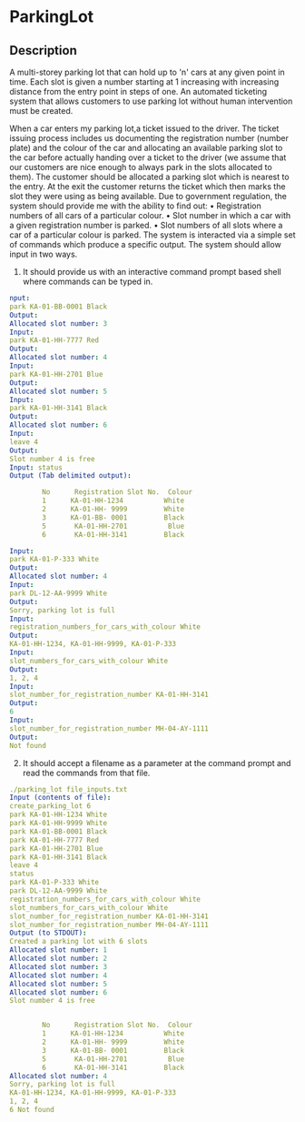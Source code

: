 # ParkingLot

## Description
A multi-storey parking lot that can hold up to 'n' cars at any given point in time.
Each slot is given a number starting at 1 increasing with increasing distance from the
entry point in steps of one. An automated ticketing system that
allows customers to use parking lot without human intervention must be created.

When a car enters my parking lot,a ticket issued to the driver. The
ticket issuing process includes us documenting the registration number (number plate)
and the colour of the car and allocating an available parking slot to the car before
actually handing over a ticket to the driver (we assume that our customers are nice
enough to always park in the slots allocated to them). The customer should be
allocated a parking slot which is nearest to the entry. At the exit the customer returns
the ticket which then marks the slot they were using as being available.
Due to government regulation, the system should provide me with the ability to find
out:
• Registration numbers of all cars of a particular colour.
• Slot number in which a car with a given registration number is parked.
• Slot numbers of all slots where a car of a particular colour is parked.
The system is interacted via a simple set of commands which produce a specific
output. The system should allow input in two
ways. 

1) It should provide us with an interactive command prompt based shell where
commands can be typed in.

```yaml
nput:
park KA-01-BB-0001 Black
Output:
Allocated slot number: 3
Input:
park KA-01-HH-7777 Red
Output:
Allocated slot number: 4
Input:
park KA-01-HH-2701 Blue
Output:
Allocated slot number: 5
Input:
park KA-01-HH-3141 Black
Output:
Allocated slot number: 6
Input:
leave 4
Output:
Slot number 4 is free
Input: status
Output (Tab delimited output):

        No      Registration Slot No.  Colour
        1      KA-01-HH-1234          White
        2      KA-01-HH- 9999         White
        3      KA-01-BB- 0001         Black
        5       KA-01-HH-2701          Blue
        6       KA-01-HH-3141         Black

Input:
park KA-01-P-333 White
Output:
Allocated slot number: 4
Input:
park DL-12-AA-9999 White
Output:
Sorry, parking lot is full
Input:
registration_numbers_for_cars_with_colour White
Output:
KA-01-HH-1234, KA-01-HH-9999, KA-01-P-333
Input:
slot_numbers_for_cars_with_colour White
Output:
1, 2, 4
Input:
slot_number_for_registration_number KA-01-HH-3141
Output:
6
Input:
slot_number_for_registration_number MH-04-AY-1111
Output:
Not found

```
2) It should accept a filename as a parameter at the command prompt and read the
commands from that file.
```yaml
./parking_lot file_inputs.txt
Input (contents of file):
create_parking_lot 6
park KA-01-HH-1234 White
park KA-01-HH-9999 White
park KA-01-BB-0001 Black
park KA-01-HH-7777 Red
park KA-01-HH-2701 Blue
park KA-01-HH-3141 Black
leave 4
status
park KA-01-P-333 White
park DL-12-AA-9999 White
registration_numbers_for_cars_with_colour White
slot_numbers_for_cars_with_colour White
slot_number_for_registration_number KA-01-HH-3141
slot_number_for_registration_number MH-04-AY-1111
Output (to STDOUT):
Created a parking lot with 6 slots
Allocated slot number: 1
Allocated slot number: 2
Allocated slot number: 3
Allocated slot number: 4
Allocated slot number: 5
Allocated slot number: 6
Slot number 4 is free


        No      Registration Slot No.  Colour
        1      KA-01-HH-1234          White
        2      KA-01-HH- 9999         White
        3      KA-01-BB- 0001         Black
        5       KA-01-HH-2701          Blue
        6       KA-01-HH-3141         Black
Allocated slot number: 4
Sorry, parking lot is full
KA-01-HH-1234, KA-01-HH-9999, KA-01-P-333
1, 2, 4
6 Not found
```
